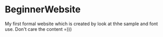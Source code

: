 # BeginnerWebsite
My first formal website which is created by look at thhe sample and font use. Don't care the content =)))